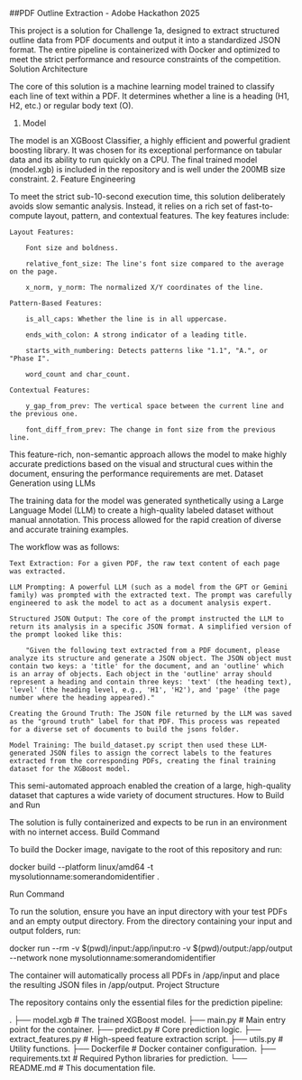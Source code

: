 ##PDF Outline Extraction - Adobe Hackathon 2025

This project is a solution for Challenge 1a, designed to extract structured outline data from PDF documents and output it into a standardized JSON format. The entire pipeline is containerized with Docker and optimized to meet the strict performance and resource constraints of the competition.
Solution Architecture

The core of this solution is a machine learning model trained to classify each line of text within a PDF. It determines whether a line is a heading (H1, H2, etc.) or regular body text (O).
1. Model

The model is an XGBoost Classifier, a highly efficient and powerful gradient boosting library. It was chosen for its exceptional performance on tabular data and its ability to run quickly on a CPU. The final trained model (model.xgb) is included in the repository and is well under the 200MB size constraint.
2. Feature Engineering

To meet the strict sub-10-second execution time, this solution deliberately avoids slow semantic analysis. Instead, it relies on a rich set of fast-to-compute layout, pattern, and contextual features. The key features include:

    Layout Features:

        Font size and boldness.

        relative_font_size: The line's font size compared to the average on the page.

        x_norm, y_norm: The normalized X/Y coordinates of the line.

    Pattern-Based Features:

        is_all_caps: Whether the line is in all uppercase.

        ends_with_colon: A strong indicator of a leading title.

        starts_with_numbering: Detects patterns like "1.1", "A.", or "Phase I".

        word_count and char_count.

    Contextual Features:

        y_gap_from_prev: The vertical space between the current line and the previous one.

        font_diff_from_prev: The change in font size from the previous line.

This feature-rich, non-semantic approach allows the model to make highly accurate predictions based on the visual and structural cues within the document, ensuring the performance requirements are met.
Dataset Generation using LLMs

The training data for the model was generated synthetically using a Large Language Model (LLM) to create a high-quality labeled dataset without manual annotation. This process allowed for the rapid creation of diverse and accurate training examples.

The workflow was as follows:

    Text Extraction: For a given PDF, the raw text content of each page was extracted.

    LLM Prompting: A powerful LLM (such as a model from the GPT or Gemini family) was prompted with the extracted text. The prompt was carefully engineered to ask the model to act as a document analysis expert.

    Structured JSON Output: The core of the prompt instructed the LLM to return its analysis in a specific JSON format. A simplified version of the prompt looked like this:

        "Given the following text extracted from a PDF document, please analyze its structure and generate a JSON object. The JSON object must contain two keys: a 'title' for the document, and an 'outline' which is an array of objects. Each object in the 'outline' array should represent a heading and contain three keys: 'text' (the heading text), 'level' (the heading level, e.g., 'H1', 'H2'), and 'page' (the page number where the heading appeared)."

    Creating the Ground Truth: The JSON file returned by the LLM was saved as the "ground truth" label for that PDF. This process was repeated for a diverse set of documents to build the jsons folder.

    Model Training: The build_dataset.py script then used these LLM-generated JSON files to assign the correct labels to the features extracted from the corresponding PDFs, creating the final training dataset for the XGBoost model.

This semi-automated approach enabled the creation of a large, high-quality dataset that captures a wide variety of document structures.
How to Build and Run

The solution is fully containerized and expects to be run in an environment with no internet access.
Build Command

To build the Docker image, navigate to the root of this repository and run:

docker build --platform linux/amd64 -t mysolutionname:somerandomidentifier .

Run Command

To run the solution, ensure you have an input directory with your test PDFs and an empty output directory. From the directory containing your input and output folders, run:

docker run --rm -v $(pwd)/input:/app/input:ro -v $(pwd)/output:/app/output --network none mysolutionname:somerandomidentifier

The container will automatically process all PDFs in /app/input and place the resulting JSON files in /app/output.
Project Structure

The repository contains only the essential files for the prediction pipeline:

.
├── model.xgb                  # The trained XGBoost model.
├── main.py                    # Main entry point for the container.
├── predict.py                 # Core prediction logic.
├── extract_features.py        # High-speed feature extraction script.
├── utils.py                   # Utility functions.
├── Dockerfile                 # Docker container configuration.
├── requirements.txt           # Required Python libraries for prediction.
└── README.md                  # This documentation file.

